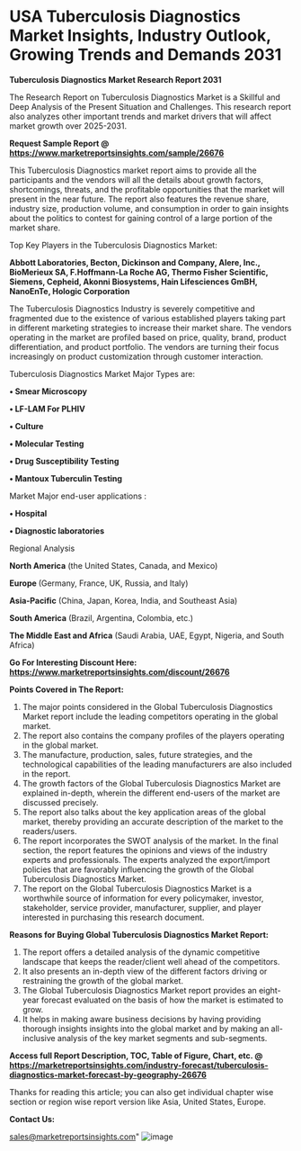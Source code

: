   # USA Tuberculosis Diagnostics Market Insights, Industry Outlook, Growing Trends and Demands 2031

<strong>Tuberculosis Diagnostics Market Research Report 2031</strong>

The Research Report on Tuberculosis Diagnostics Market is a Skillful and Deep Analysis of the Present Situation and Challenges. This research report also analyzes other important trends and market drivers that will affect market growth over 2025-2031.

<strong>Request Sample Report @ <a href=https://www.marketreportsinsights.com/sample/26676>https://www.marketreportsinsights.com/sample/26676</a></strong>

This Tuberculosis Diagnostics market report aims to provide all the participants and the vendors will all the details about growth factors, shortcomings, threats, and the profitable opportunities that the market will present in the near future. The report also features the revenue share, industry size, production volume, and consumption in order to gain insights about the politics to contest for gaining control of a large portion of the market share.

Top Key Players in the Tuberculosis Diagnostics Market:

<strong>Abbott Laboratories, Becton, Dickinson and Company, Alere, Inc., BioMerieux SA, F.Hoffmann-La Roche AG, Thermo Fisher Scientific, Siemens, Cepheid, Akonni Biosystems, Hain Lifesciences GmBH, NanoEnTe, Hologic Corporation</strong>

The Tuberculosis Diagnostics Industry is severely competitive and fragmented due to the existence of various established players taking part in different marketing strategies to increase their market share. The vendors operating in the market are profiled based on price, quality, brand, product differentiation, and product portfolio. The vendors are turning their focus increasingly on product customization through customer interaction.

Tuberculosis Diagnostics Market Major Types are:

<strong>• Smear Microscopy

• LF-LAM For PLHIV

• Culture

• Molecular Testing

• Drug Susceptibility Testing

• Mantoux Tuberculin Testing</strong>

Market Major end-user applications :

<strong>• Hospital

• Diagnostic laboratories</strong>

Regional Analysis

</u><strong><b>North America</b></strong> (the United States, Canada, and Mexico)

<strong><b>Europe </b></strong>(Germany, France, UK, Russia, and Italy)

<strong><b>Asia-Pacific</b></strong> (China, Japan, Korea, India, and Southeast Asia)

<strong><b>South America</b></strong> (Brazil, Argentina, Colombia, etc.)

<strong><b>The Middle East and Africa</b></strong> (Saudi Arabia, UAE, Egypt, Nigeria, and South Africa)

<strong>Go For Interesting Discount Here: <a href=https://www.marketreportsinsights.com/discount/26676>https://www.marketreportsinsights.com/discount/26676</a></strong>

<strong>Points Covered in The Report:</strong>
<ol>
  <li>The major points considered in the Global Tuberculosis Diagnostics Market report include the leading competitors operating in the global market.</li>
  <li>The report also contains the company profiles of the players operating in the global market.</li>
  <li>The manufacture, production, sales, future strategies, and the technological capabilities of the leading manufacturers are also included in the report.</li>
  <li>The growth factors of the Global Tuberculosis Diagnostics Market are explained in-depth, wherein the different end-users of the market are discussed precisely.</li>
  <li>The report also talks about the key application areas of the global market, thereby providing an accurate description of the market to the readers/users.</li>
  <li>The report incorporates the SWOT analysis of the market. In the final section, the report features the opinions and views of the industry experts and professionals. The experts analyzed the export/import policies that are favorably influencing the growth of the Global Tuberculosis Diagnostics Market.</li>
  <li>The report on the Global Tuberculosis Diagnostics Market is a worthwhile source of information for every policymaker, investor, stakeholder, service provider, manufacturer, supplier, and player interested in purchasing this research document.</li>
</ol>
<strong>Reasons for Buying Global Tuberculosis Diagnostics Market Report:</strong>

<ol>
  <li>The report offers a detailed analysis of the dynamic competitive landscape that keeps the reader/client well ahead of the competitors.</li>
  <li>It also presents an in-depth view of the different factors driving or restraining the growth of the global market.</li>
  <li>The Global Tuberculosis Diagnostics Market report provides an eight-year forecast evaluated on the basis of how the market is estimated to grow.</li>
  <li>It helps in making aware business decisions by having providing thorough insights insights into the global market and by making an all-inclusive analysis of the key market segments and sub-segments.</li>
</ol>
<strong>Access full Report Description, TOC, Table of Figure, Chart, etc. @ <a href=https://marketreportsinsights.com/industry-forecast/tuberculosis-diagnostics-market-forecast-by-geography-26676>https://marketreportsinsights.com/industry-forecast/tuberculosis-diagnostics-market-forecast-by-geography-26676</a></strong>


Thanks for reading this article; you can also get individual chapter wise section or region wise report version like Asia, United States, Europe.

<strong>Contact Us:</strong>

sales@marketreportsinsights.com"
![image](https://github.com/user-attachments/assets/7c7af17d-5003-4f85-b1df-6cd098d04c6e)
